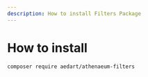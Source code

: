 ```yaml
---
description: How to install Filters Package
---
```


# How to install

```shell
composer require aedart/athenaeum-filters
```

